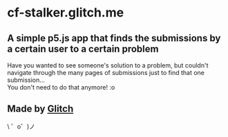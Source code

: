 cf-stalker.glitch.me
===================

A simple p5.js app that finds the submissions by a certain user to a certain problem
------
Have you wanted to see someone's solution to a problem, but couldn't navigate through the many pages of submissions just to find that one submission...  
You don't need to do that anymore! :o

Made by [Glitch](https://glitch.com/)
-------------------

\ ゜o゜)ノ
